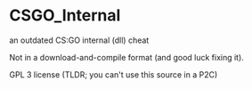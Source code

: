 # CSGO_Internal
an outdated CS:GO internal (dll) cheat

Not in a download-and-compile format (and good luck fixing it).


GPL 3 license (TLDR; you can't use this source in a P2C)
